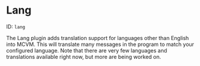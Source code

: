 # Lang
ID: `lang`

The Lang plugin adds translation support for languages other than English into MCVM. This will translate many messages in the program to match your configured language. Note that there are very few languages and translations available right now, but more are being worked on.